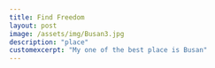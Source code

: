 ```yaml
---
title: Find Freedom
layout: post
image: /assets/img/Busan3.jpg
description: "place"
customexcerpt: "My one of the best place is Busan"
---
```


